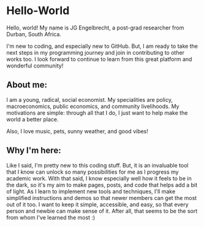 # Hello-World
Hello, world! My name is JG Engelbrecht, a post-grad researcher from Durban, South Africa.
 
I'm new to coding, and especially new to GitHub. But, I am ready to take the next steps in my programming journey and join in contributing to other works too.
I look forward to continue to learn from this great platform and wonderful community!

## About me: 
I am a young, radical, social economist. My specialities are policy, macroeconomics, public economics, and community livelihoods. 
My motivations are simple: through all that I do, I just want to help make the world a better place.

Also, I love music, pets, sunny weather, and good vibes!

## Why I'm here:
Like I said, I'm pretty new to this coding stuff. But, it is an invaluable tool that I know can unlock so many possibilities for me as I progress my academic work.
With that said, I know especially well how it feels to be in the dark, so it's my aim to make pages, posts, and code that helps add a bit of light. As I learn to implement new tools and techniques, I'll make simplified instructions and demos so that newer members can get the most out of it too.
I want to keep it simple, accessible, and easy, so that every person and newbie can make sense of it. After all, that seems to be the sort from whom I've learned the most :)
